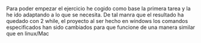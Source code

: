 Para poder empezar el ejercicio he cogido como base la primera tarea y la he ido adaptando a lo que se necesita.
De tal manra que el resultado ha quedado con 2 while, el proyecto al ser hecho en windows los comandos especificados han sido cambiados para que funcione de una manera similar que en linux/Mac